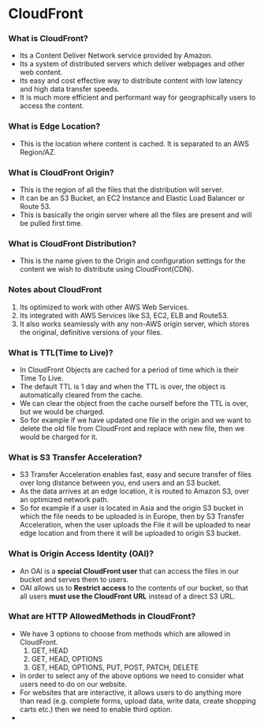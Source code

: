 # CloudFront


### What is CloudFront?
- Its a Content Deliver Network service provided by Amazon.
- Its a system of distributed servers which deliver webpages and other web content.
- Its easy and cost effective way to distribute content with low latency and high data transfer speeds.
- It is much more efficient and performant way for geographically users to access the content.

### What is Edge Location?
- This is the location where content is cached. It is separated to an AWS Region/AZ.

### What is CloudFront Origin?
- This is the region of all the files that the distribution will server.
- It can be an S3 Bucket, an EC2 Instance and Elastic Load Balancer or Route 53.
- This is basically the origin server where all the files are present and will be pulled first time.

### What is CloudFront Distribution?
- This is the name given to the Origin and configuration settings for the content we wish to distribute using CloudFront(CDN). 

### Notes about CloudFront
1) Its optimized to work with other AWS Web Services.
2) Its integrated with AWS Services like S3, EC2, ELB and Route53.
3) It also works seamlessly with any non-AWS origin server, which stores the original, definitive versions of your files.

### What is TTL(Time to Live)?
- In CloudFront Objects are cached for a period of time which is their Time To Live.
- The default TTL is 1 day and when the TTL is over, the object is automatically cleared from the cache.
- We can clear the object from the cache ourself before the TTL is over, but we would be charged.
- So for example if we have updated one file in the origin and we want to delete the old file from CloudFront and replace with new file, then we would be charged for it.

### What is S3 Transfer Acceleration?
- S3 Transfer Acceleration enables fast, easy and secure transfer of files over long distance between you, end users and an S3 bucket. 
- As the data arrives at an edge location, it is routed to Amazon S3, over an optimized network path.
- So for example if a user is located in Asia and the origin S3 bucket in which the file needs to be uploaded is in Europe, then by S3 Transfer Acceleration, when the user uploads the File it will be uploaded to near edge location and from there it will be uploaded to origin S3 bucket.

### What is Origin Access Identity (OAI)?
- An OAI is a **special CloudFront user** that can access the files in our bucket and serves them to users.
- OAI allows us to **Restrict access** to the contents of our bucket, so that all users **must use the CloudFront URL** instead of a direct S3 URL.

### What are HTTP AllowedMethods in CloudFront?
- We have 3 options to choose from methods which are allowed in CloudFront.
	1) GET, HEAD
	2) GET, HEAD, OPTIONS
	3) GET, HEAD, OPTIONS, PUT, POST, PATCH, DELETE
- In order to select any of the above options we need to consider what users need to do on our website.
- For websites that are interactive, it allows users to do anything more than read (e.g. complete forms, upload data, write data, create shopping carts etc.) then we need to enable third option.
- 